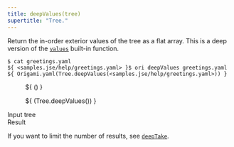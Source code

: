 ```yaml
---
title: deepValues(tree)
supertitle: "Tree."
---
```


Return the in-order exterior values of the tree as a flat array. This is a deep version of the [`values`](values.html) built-in function.

```console
$ cat greetings.yaml
${ <samples.jse/help/greetings.yaml> }$ ori deepValues greetings.yaml
${ Origami.yaml(Tree.deepValues(<samples.jse/help/greetings.yaml>)) }
```

<div class="sideBySide">
  <figure>
    ${ <svg.js>(<samples.jse/help/greetings.yaml>) }
  </figure>
  <figure>
    ${ <svg.js>(Tree.deepValues(<samples.jse/help/greetings.yaml>)) }
  </figure>
  <figcaption>Input tree</figcaption>
  <figcaption>Result</figcaption>
</div>

If you want to limit the number of results, see [`deepTake`](deepTake.html).

